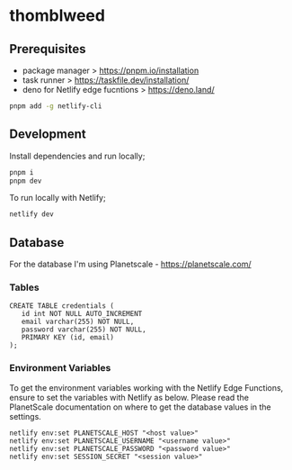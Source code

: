 # thomblweed

## Prerequisites

- package manager > https://pnpm.io/installation
- task runner > https://taskfile.dev/installation/
- deno for Netlify edge fucntions > https://deno.land/

```sh
pnpm add -g netlify-cli
```

## Development

Install dependencies and run locally;

```sh
pnpm i
pnpm dev
```

To run locally with Netlify;

```sh
netlify dev
```

## Database

For the database I'm using Planetscale - https://planetscale.com/

### Tables

```
CREATE TABLE credentials (
   id int NOT NULL AUTO_INCREMENT
   email varchar(255) NOT NULL,
   password varchar(255) NOT NULL,
   PRIMARY KEY (id, email)
);
```

### Environment Variables

To get the environment variables working with the Netlify Edge Functions, ensure to set the variables with Netlify as below. Please read the PlanetScale documentation on where to get the database values in the settings.

```
netlify env:set PLANETSCALE_HOST "<host value>"
netlify env:set PLANETSCALE_USERNAME "<username value>"
netlify env:set PLANETSCALE_PASSWORD "<password value>"
netlify env:set SESSION_SECRET "<session value>"
```
